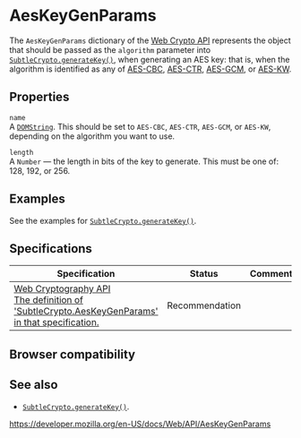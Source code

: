 # AesKeyGenParams

The `AesKeyGenParams` dictionary of the [Web Crypto API](web_crypto_api) represents the object that should be passed as the `algorithm` parameter into [`SubtleCrypto.generateKey()`](subtlecrypto/generatekey), when generating an AES key: that is, when the algorithm is identified as any of [AES-CBC](subtlecrypto/encrypt#aes-cbc), [AES-CTR](subtlecrypto/encrypt#aes-ctr), [AES-GCM](subtlecrypto/encrypt#aes-gcm), or [AES-KW](subtlecrypto/wrapkey#aes-kw).

## Properties

`name`  
A [`DOMString`](domstring). This should be set to `AES-CBC`, `AES-CTR`, `AES-GCM`, or `AES-KW`, depending on the algorithm you want to use.

`length`  
A `Number` — the length in bits of the key to generate. This must be one of: 128, 192, or 256.

## Examples

See the examples for [`SubtleCrypto.generateKey()`](subtlecrypto/generatekey).

## Specifications

<table><thead><tr class="header"><th>Specification</th><th>Status</th><th>Comment</th></tr></thead><tbody><tr class="odd"><td><a href="https://www.w3.org/TR/WebCryptoAPI/#dfn-AesKeyGenParams">Web Cryptography API<br />
<span class="small">The definition of 'SubtleCrypto.AesKeyGenParams' in that specification.</span></a></td><td><span class="spec-rec">Recommendation</span></td><td></td></tr></tbody></table>

## Browser compatibility

## See also

- [`SubtleCrypto.generateKey()`](subtlecrypto/generatekey).

<a href="https://developer.mozilla.org/en-US/docs/Web/API/AesKeyGenParams" class="_attribution-link">https://developer.mozilla.org/en-US/docs/Web/API/AesKeyGenParams</a>
